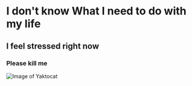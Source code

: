 # I don't know What I need to do with my life
## I feel stressed right now
### Please kill me
![Image of Yaktocat](https://octodex.github.com/images/yaktocat.png)
